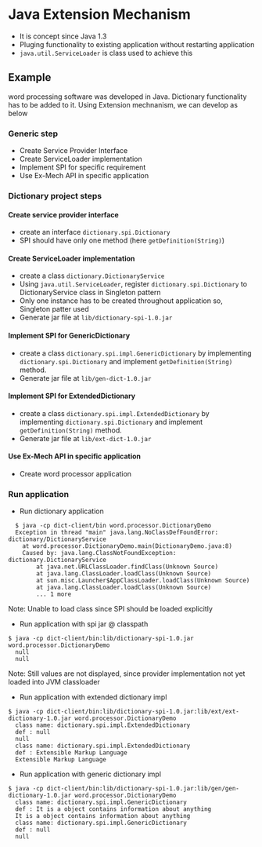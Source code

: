 # Java Extension Mechanism
* It is concept since Java 1.3
* Pluging functionality to existing application without restarting application
* `java.util.ServiceLoader` is class used to achieve this

## Example
word processing software was developed in Java.
Dictionary functionality has to be added to it.
Using Extension mechnanism, we can develop as below

### Generic step
* Create Service Provider Interface
* Create ServiceLoader implementation
* Implement SPI for specific requirement
* Use Ex-Mech API in specific application

### Dictionary project steps
#### Create service provider interface
* create an interface `dictionary.spi.Dictionary`
* SPI should have only one method (here `getDefinition(String)`)

#### Create ServiceLoader implementation
* create a class `dictionary.DictionaryService`
* Using `java.util.ServiceLoader`, register `dictionary.spi.Dictionary` to DictionaryService class in Singleton pattern
* Only one instance has to be created throughout application so, Singleton patter used
* Generate jar file at `lib/dictionary-spi-1.0.jar`

#### Implement SPI for GenericDictionary
* create a class `dictionary.spi.impl.GenericDictionary` by implementing `dictionary.spi.Dictionary` and implement `getDefinition(String)` method.
* Generate jar file at `lib/gen-dict-1.0.jar`

#### Implement SPI for ExtendedDictionary
* create a class `dictionary.spi.impl.ExtendedDictionary` by implementing `dictionary.spi.Dictionary` and implement `getDefinition(String)` method.
* Generate jar file at `lib/ext-dict-1.0.jar`

#### Use Ex-Mech API in specific application
* Create word processor application

### Run application
* Run dictionary application
```text
  $ java -cp dict-client/bin word.processor.DictionaryDemo
  Exception in thread "main" java.lang.NoClassDefFoundError: dictionary/DictionaryService
  	at word.processor.DictionaryDemo.main(DictionaryDemo.java:8)
	Caused by: java.lang.ClassNotFoundException: dictionary.DictionaryService
		at java.net.URLClassLoader.findClass(Unknown Source)
		at java.lang.ClassLoader.loadClass(Unknown Source)
		at sun.misc.Launcher$AppClassLoader.loadClass(Unknown Source)
		at java.lang.ClassLoader.loadClass(Unknown Source)
		... 1 more
```  
Note: Unable to load class since SPI should be loaded explicitly  

* Run application with spi jar @ classpath
```text
$ java -cp dict-client/bin:lib/dictionary-spi-1.0.jar word.processor.DictionaryDemo
  null
  null
```
Note: Still values are not displayed, since provider implementation not yet loaded into JVM classloader

* Run application with extended dictionary impl
```text
$ java -cp dict-client/bin:lib/dictionary-spi-1.0.jar:lib/ext/ext-dictionary-1.0.jar word.processor.DictionaryDemo
  class name: dictionary.spi.impl.ExtendedDictionary
  def : null
  null
  class name: dictionary.spi.impl.ExtendedDictionary
  def : Extensible Markup Language
  Extensible Markup Language
```
* Run application with generic dictionary impl
```text
$ java -cp dict-client/bin:lib/dictionary-spi-1.0.jar:lib/gen/gen-dictionary-1.0.jar word.processor.DictionaryDemo
  class name: dictionary.spi.impl.GenericDictionary
  def : It is a object contains information about anything
  It is a object contains information about anything
  class name: dictionary.spi.impl.GenericDictionary
  def : null
  null
```









